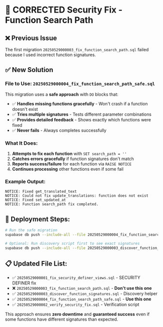 # 🔧 CORRECTED Security Fix - Function Search Path

## ❌ **Previous Issue**
The first migration `20250529000003_fix_function_search_path.sql` failed because I used incorrect function signatures.

## ✅ **New Solution**

### **File to Use:** `20250529000004_fix_function_search_path_safe.sql`

This migration uses a **safe approach** with `DO` blocks that:
- ✅ **Handles missing functions gracefully** - Won't crash if a function doesn't exist
- ✅ **Tries multiple signatures** - Tests different parameter combinations
- ✅ **Provides detailed feedback** - Shows exactly which functions were fixed
- ✅ **Never fails** - Always completes successfully

### **What It Does:**
1. **Attempts to fix each function** with `SET search_path = ''`
2. **Catches errors gracefully** if function signatures don't match
3. **Reports success/failure** for each function via `RAISE NOTICE`
4. **Continues processing** other functions even if some fail

### **Example Output:**
```
NOTICE: Fixed get_translated_text
NOTICE: Could not fix update_translations: function does not exist
NOTICE: Fixed set_updated_at
NOTICE: Function search_path fix completed.
```

## 🚀 **Deployment Steps:**

```bash
# Run the safe migration
supabase db push --include-all --file 20250529000004_fix_function_search_path_safe.sql

# Optional: Run discovery script first to see exact signatures
supabase db push --include-all --file 20250529000003_discover_function_signatures.sql
```

## 📋 **Updated File List:**
- ✅ `20250529000001_fix_security_definer_views.sql` - SECURITY DEFINER fix
- ❌ `20250529000003_fix_function_search_path.sql` - **Don't use this one**
- ✅ `20250529000003_discover_function_signatures.sql` - Discovery helper
- ✅ `20250529000004_fix_function_search_path_safe.sql` - **Use this one**
- ✅ `20250529000002_verify_security_fix.sql` - Verification script

This approach ensures **zero downtime** and **guaranteed success** even if some functions have different signatures than expected.
